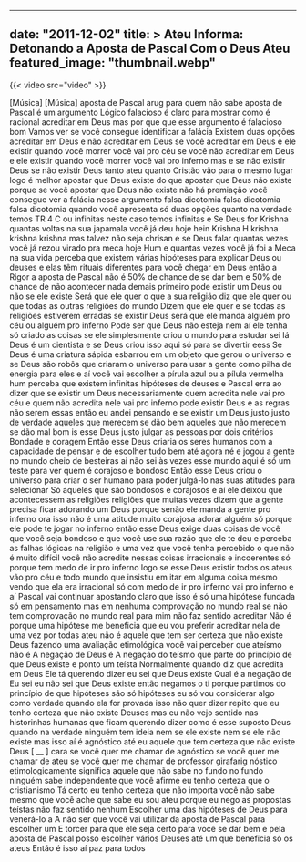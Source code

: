 
---
date: "2011-12-02"
title: > 
    Ateu Informa: Detonando a Aposta de Pascal Com o Deus Ateu
featured_image: "thumbnail.webp"
---

{{< video src="video" >}}


[Música]
[Música]
aposta de
Pascal arug para quem não sabe aposta de
Pascal é um argumento Lógico falacioso é
claro para mostrar como é racional
acreditar em Deus mas por que que esse
argumento é falacioso bom Vamos ver se
você consegue identificar a falácia
Existem duas opções acreditar em Deus e
não acreditar em Deus se você acreditar
em Deus e ele existir quando você morrer
você vai pro céu se você não acreditar
em Deus e ele existir quando você morrer
você vai pro inferno mas e se não
existir Deus se não existir Deus tanto
ateu quanto Cristão vão para o mesmo
lugar logo é melhor apostar que Deus
existe do que apostar que Deus não
existe porque se você apostar que Deus
não existe não há premiação você
consegue ver a falácia nesse argumento
falsa dicotomia falsa dicotomia falsa
dicotomia quando você apresenta só duas
opções quanto na verdade temos TR 4 C ou
infinitas neste caso temos infinitas e
Se Deus for Krishna quantas voltas na
sua japamala você já deu hoje hein
Krishna H krishna krishna
krishna mas talvez não seja chrisan e se
Deus falar quantas vezes você já rezou
virado pra meca hoje Hum e quantas vezes
você já foi a Meca na sua vida perceba
que existem várias hipóteses para
explicar Deus ou deuses e elas têm
rituais diferentes para você chegar em
Deus então a Rigor a aposta de Pascal
não é 50% de chance de se dar bem e 50%
de chance de não acontecer nada demais
primeiro pode existir um Deus ou não se
ele existe Será que ele quer o que a sua
religião diz que ele quer ou que todas
as outras religiões do mundo Dizem que
ele quer e se todas as religiões
estiverem erradas se existir Deus será
que ele manda alguém pro céu ou alguém
pro inferno Pode ser que Deus não esteja
nem aí ele tenha só criado as coisas se
ele simplesmente criou o mundo para
estudar sei lá Deus é um cientista e se
Deus criou isso aqui só para se divertir
eess Se Deus é uma criatura
sápida esbarrou em um objeto que gerou o
universo e se Deus são robôs que criaram
o universo para usar a gente como pilha
de energia para eles e aí você vai
escolher a pírula azul ou a pílula
vermelha hum perceba que existem
infinitas hipóteses de deuses e Pascal
erra ao dizer que se existir um Deus
necessariamente quem acredita nele vai
pro céu e quem não acredita nele vai pro
inferno pode existir Deus e as regras
não serem essas então eu andei pensando
e se existir um Deus justo justo de
verdade aqueles que merecem se dão bem
aqueles que não merecem se dão mal bom
is esse Deus justo julgar as pessoas por
dois critérios Bondade e coragem Então
esse Deus criaria os seres humanos com a
capacidade de pensar e de escolher tudo
bem até agora né e jogou a gente no
mundo cheio de besteiras ai não sei às
vezes esse mundo aqui é só um teste para
ver quem é corajoso e bondoso Então esse
Deus criou o universo para criar o ser
humano para poder julgá-lo nas suas
atitudes para selecionar Só aqueles que
são bondosos e corajosos e aí ele deixou
que acontecessem as religiões religiões
que muitas vezes dizem que a gente
precisa ficar adorando um Deus porque
senão ele manda a gente pro inferno ora
isso não é uma atitude muito corajosa
adorar alguém só porque ele pode te
jogar no inferno então esse Deus exige
duas coisas de você que você seja
bondoso e que você use sua razão que ele
te deu e perceba as falhas lógicas na
religião e uma vez que você tenha
percebido o que não é muito difícil você
não acredite nessas coisas irracionais e
incoerentes só porque tem medo de ir pro
inferno logo se esse Deus existir todos
os ateus vão pro céu e todo mundo que
insistiu em itar em alguma coisa mesmo
vendo que ela era irracional só com medo
de ir pro inferno vai pro inferno e aí
Pascal vai continuar apostando claro que
isso é só uma hipótese fundada só em
pensamento mas em nenhuma comprovação no
mundo real se não tem comprovação no
mundo real para mim não faz sentido
acreditar Não é porque uma hipótese me
beneficia que eu vou preferir acreditar
nela de uma vez por todas ateu não é
aquele que tem ser certeza que não
existe Deus fazendo uma avaliação
etimológica você vai perceber que
ateísmo não é A negação de Deus é A
negação do teísmo que parte do princípio
de que Deus existe e ponto um teísta
Normalmente quando diz que acredita em
Deus Ele tá querendo dizer eu sei que
Deus existe Qual é a negação de Eu sei
eu não sei que Deus existe então negamos
o ti
porque partimos do princípio de que
hipóteses são só hipóteses eu só vou
considerar algo como verdade quando ela
for provada isso não quer dizer repito
que eu tenho certeza que não existe
Deuses mas eu não vejo sentido nas
historinhas humanas que ficam querendo
dizer como é esse suposto Deus quando na
verdade ninguém tem ideia nem se ele
existe nem se ele não existe mas isso aí
é agnóstico até eu aquele que tem
certeza que não existe Deus [ __ ] cara
se você quer me chamar de agnóstico se
você quer me chamar de ateu se você quer
me chamar de professor
girafarig nóstico etimologicamente
significa aquele que não sabe no fundo
no fundo ninguém sabe independente que
você afirme eu tenho certeza que o
cristianismo Tá certo eu tenho certeza
que não importa você não sabe mesmo que
você ache que sabe eu sou ateu porque eu
nego as propostas teístas não faz
sentido nenhum Escolher uma das
hipóteses de Deus para venerá-lo a A não
ser que você vai utilizar da aposta de
Pascal para escolher um E torcer para
que ele seja certo para você se dar bem
e pela aposta de Pascal posso escolher
vários Deuses até um que beneficia só os
ateus Então é isso aí paz para
todos
